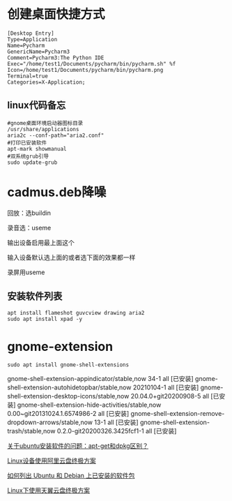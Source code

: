 # 创建桌面快捷方式
```Shell
[Desktop Entry]
Type=Application
Name=Pycharm
GenericName=Pycharm3
Comment=Pycharm3:The Python IDE
Exec="/home/test1/Documents/pycharm/bin/pycharm.sh" %f
Icon=/home/test1/Documents/pycharm/bin/pycharm.png
Terminal=true
Categories=X-Application;
```


## linux代码备忘

```Shell
#gnome桌面环境启动器图标目录
/usr/share/applications
aria2c --conf-path="aria2.conf"
#打印已安装软件
apt-mark showmanual 
#双系统grub引导
sudo update-grub
```


# cadmus.deb降噪
回放：选buildin

录音选：useme

输出设备启用最上面这个

输入设备默认选上面的或者选下面的效果都一样

录屏用useme

## 安装软件列表

```Shell
apt install flameshot guvcview drawing aria2
sudo apt install xpad -y
```

# gnome-extension
```Shell
sudo apt install gnome-shell-extensions
```


gnome-shell-extension-appindicator/stable,now 34-1 all [已安装]
gnome-shell-extension-autohidetopbar/stable,now 20210104-1 all [已安装]
gnome-shell-extension-desktop-icons/stable,now 20.04.0+git20200908-5 all [已安装]
gnome-shell-extension-hide-activities/stable,now 0.00~git20131024.1.6574986-2 all [已安装]
gnome-shell-extension-remove-dropdown-arrows/stable,now 13-1 all [已安装]
gnome-shell-extension-trash/stable,now 0.2.0-git20200326.3425fcf1-1 all [已安装]



[关于ubuntu安装软件的问题：apt-get和dpkg区别？](https://www.cnblogs.com/kungfupanda/p/4816666.html#:~:text=1%E3%80%81dpkg%E6%98%AF%E7%94%A8%E6%9D%A5%E5%AE%89%E8%A3%85.deb%E6%96%87%E4%BB%B6,%E4%BD%86%E4%B8%8D%E4%BC%9A%E8%A7%A3%E5%86%B3%E6%A8%A1%E5%9D%97%E7%9A%84%E4%BE%9D%E8%B5%96%E5%85%B3%E7%B3%BB,%E4%B8%94%E4%B8%8D%E4%BC%9A%E5%85%B3%E5%BF%83ubuntu%E7%9A%84%E8%BD%AF%E4%BB%B6%E4%BB%93%E5%BA%93%E5%86%85%E7%9A%84%E8%BD%AF%E4%BB%B6,%E5%8F%AF%E4%BB%A5%E7%94%A8%E4%BA%8E%E5%AE%89%E8%A3%85%E6%9C%AC%E5%9C%B0%E7%9A%84deb%E6%96%87%E4%BB%B6%E3%80%82)


[Linux设备使用阿里云盘终极方案](https://blog.csdn.net/xiaoyaofenfen/article/details/119716576)

[如何列出 Ubuntu 和 Debian 上已安装的软件包](https://zhuanlan.zhihu.com/p/57472336)


[Linux下使用天翼云盘终极方案](https://blog.csdn.net/xiaoyaofenfen/article/details/107624130?spm=1001.2014.3001.5502)